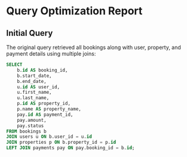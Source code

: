 # Query Optimization Report

## Initial Query

The original query retrieved all bookings along with user, property, and payment details using multiple joins:

```sql
SELECT
    b.id AS booking_id,
    b.start_date,
    b.end_date,
    u.id AS user_id,
    u.first_name,
    u.last_name,
    p.id AS property_id,
    p.name AS property_name,
    pay.id AS payment_id,
    pay.amount,
    pay.status
FROM bookings b
JOIN users u ON b.user_id = u.id
JOIN properties p ON b.property_id = p.id
LEFT JOIN payments pay ON pay.booking_id = b.id;
```
